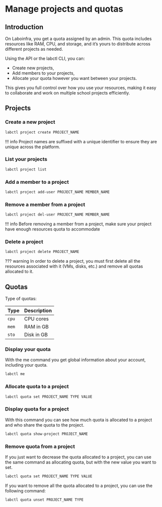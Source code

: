 # Manage projects and quotas

## Introduction

On Laboinfra, you get a quota assigned by an admin. This quota includes resources like RAM, CPU, and storage, and it’s yours to distribute across different projects as needed.

Using the API or the labctl CLI, you can:

- Create new projects,
- Add members to your projects,
- Allocate your quota however you want between your projects.

This gives you full control over how you use your resources, making it easy to collaborate and work on multiple school projects efficiently.

## Projects

### Create a new project

```bash
labctl project create PROJECT_NAME
```

!!! info
    Project names are suffixed with a unique identifier to ensure they are unique across the platform.

### List your projects

```bash
labctl project list
```

### Add a member to a project

```bash
labctl project add-user PROJECT_NAME MEMBER_NAME
```

### Remove a member from a project

```bash
labctl project del-user PROJECT_NAME MEMBER_NAME
```

!!! info
    Before removing a member from a project, make sure your project have enough resources quota to accommodate

### Delete a project

```bash
labctl project delete PROJECT_NAME
```

??? warning
    In order to delete a project, you must first delete all the resources associated with it (VMs, disks, etc.) and remove all quotas allocated to it.

## Quotas

Type of quotas:

| Type  | Description |
|-------|-------------|
| `cpu` | CPU cores   |
| `mem` | RAM in GB   |
| `sto` | Disk in GB  |

### Display your quota

With the me command you get global information about your account, including your quota.

```bash
labctl me
```

### Allocate quota to a project

```bash
labctl quota set PROJECT_NAME TYPE VALUE
```

### Display quota for a project

With this command you can see how much quota is allocated to a project and who share the quota to the project.

```bash
labctl quota show-project PROJECT_NAME
```

### Remove quota from a project

If you just want to decrease the quota allocated to a project, you can use the same command as allocating quota, but with the new value you want to set.

```bash
labctl quota set PROJECT_NAME TYPE VALUE
```

If you want to remove all the quota allocated to a project, you can use the following command:

```bash
labctl quota unset PROJECT_NAME TYPE
```
